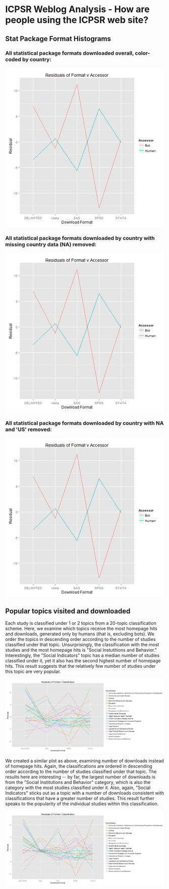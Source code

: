 ICPSR Weblog Analysis - How are people using the ICPSR web site?
========================================================

Stat Package Format Histograms
--------------------------------------------------------

### All statistical package formats downloaded overall, color-coded by country:

![plot of chunk unnamed-chunk-1](figure/unnamed-chunk-1.png) 


### All statistical package formats downloaded by country with missing country data (NA) removed:

![plot of chunk unnamed-chunk-2](figure/unnamed-chunk-2.png) 


### All statistical package formats downloaded by country with NA and 'US' removed:

![plot of chunk unnamed-chunk-3](figure/unnamed-chunk-3.png) 


Popular topics visited and downloaded
--------------------------------------------------------

Each study is classified under 1 or 2 topics from a 20-topic classification scheme.  Here, we examine which topics receive the most homepage hits and downloads, generated only by humans (that is, excluding bots). We order the topics in descending order according to the number of studies classified under that topic. Unsurprisingly, the classification with the most studies and the most homepage hits is "Social Instutitions and Behavior." Interestingly, the "Social Indicators" topic has a median number of studies classified under it, yet it also has the second highest number of homepage hits. This result suggests that the relatively few number of studies under this topic are very popular.




![plot of chunk unnamed-chunk-5](figure/unnamed-chunk-5.png) 


We created a similar plot as above, examining number of downloads instead of homepage hits. Again, the classifications are ordered in descending order according to the number of studies classified under that topic. The results here are interesting -- by far, the largest number of downloads is from the "Social Institutions and Behavior" category, which is also the category with the most studies classified under it. Also, again, "Social Indicators" sticks out as a topic with a number of downloads consistent with classifications that have a greater number of studies. This result further speaks to the popularity of the individual studies within this classification.

![plot of chunk unnamed-chunk-6](figure/unnamed-chunk-6.png) 

